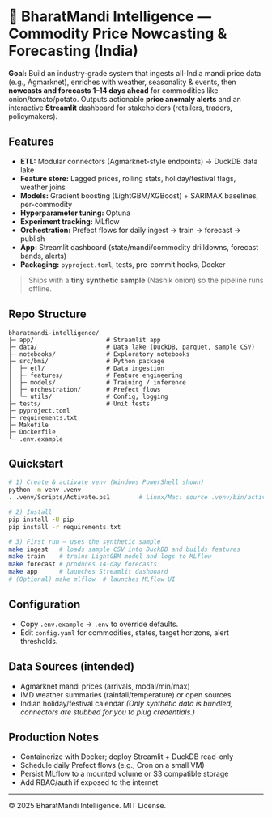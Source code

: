 # 🏪 BharatMandi Intelligence — Commodity Price Nowcasting & Forecasting (India)

**Goal:** Build an industry-grade system that ingests all-India mandi price data (e.g., Agmarknet),
enriches with weather, seasonality & events, then **nowcasts and forecasts 1–14 days ahead**
for commodities like onion/tomato/potato. Outputs actionable **price anomaly alerts** and an
interactive **Streamlit** dashboard for stakeholders (retailers, traders, policymakers).

## Features
- **ETL:** Modular connectors (Agmarknet-style endpoints) → DuckDB data lake
- **Feature store:** Lagged prices, rolling stats, holiday/festival flags, weather joins
- **Models:** Gradient boosting (LightGBM/XGBoost) + SARIMAX baselines, per-commodity
- **Hyperparameter tuning:** Optuna
- **Experiment tracking:** MLflow
- **Orchestration:** Prefect flows for daily ingest → train → forecast → publish
- **App:** Streamlit dashboard (state/mandi/commodity drilldowns, forecast bands, alerts)
- **Packaging:** `pyproject.toml`, tests, pre-commit hooks, Docker

> Ships with a **tiny synthetic sample** (Nashik onion) so the pipeline runs offline.

## Repo Structure
```
bharatmandi-intelligence/
├─ app/                    # Streamlit app
├─ data/                   # Data lake (DuckDB, parquet, sample CSV)
├─ notebooks/              # Exploratory notebooks
├─ src/bmi/                # Python package
│  ├─ etl/                 # Data ingestion
│  ├─ features/            # Feature engineering
│  ├─ models/              # Training / inference
│  ├─ orchestration/       # Prefect flows
│  └─ utils/               # Config, logging
├─ tests/                  # Unit tests
├─ pyproject.toml
├─ requirements.txt
├─ Makefile
├─ Dockerfile
└─ .env.example
```

## Quickstart
```bash
# 1) Create & activate venv (Windows PowerShell shown)
python -m venv .venv
. .venv/Scripts/Activate.ps1        # Linux/Mac: source .venv/bin/activate

# 2) Install
pip install -U pip
pip install -r requirements.txt

# 3) First run – uses the synthetic sample
make ingest   # loads sample CSV into DuckDB and builds features
make train    # trains LightGBM model and logs to MLflow
make forecast # produces 14-day forecasts
make app      # launches Streamlit dashboard
# (Optional) make mlflow  # launches MLflow UI
```

## Configuration
- Copy `.env.example` → `.env` to override defaults.
- Edit `config.yaml` for commodities, states, target horizons, alert thresholds.

## Data Sources (intended)
- Agmarknet mandi prices (arrivals, modal/min/max)
- IMD weather summaries (rainfall/temperature) or open sources
- Indian holiday/festival calendar
*(Only synthetic data is bundled; connectors are stubbed for you to plug credentials.)*

## Production Notes
- Containerize with Docker; deploy Streamlit + DuckDB read-only
- Schedule daily Prefect flows (e.g., Cron on a small VM)
- Persist MLflow to a mounted volume or S3 compatible storage
- Add RBAC/auth if exposed to the internet

---

© 2025 BharatMandi Intelligence. MIT License.
